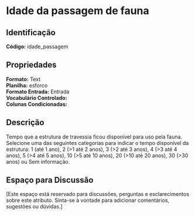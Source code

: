 # Idade da passagem de fauna

## Identificação
**Código:** idade_passagem

## Propriedades
**Formato:** Text  
**Planilha:** esforco  
**Formato Entrada:** Entrada  
**Vocabulário Controlado:**   
**Colunas Condicionadas:**   

## Descrição
Tempo que a estrutura de travessia ficou disponível para uso pela fauna. Selecione uma das seguintes categorias para indicar o tempo disponível da estrutura: 1 (até 1 ano), 2 (>1 até 2 anos), 3 (>2 até 3 anos), 4 (>3 até 4 anos), 5 (>4 até 5 anos), 10 (>5 até 10 anos), 20 (>10 até 20 anos), 30 (>30 anos) ou Sem informação.

## Espaço para Discussão
[Este espaço está reservado para discussões, perguntas e esclarecimentos sobre este atributo. Sinta-se à vontade para adicionar comentários, sugestões ou dúvidas.]
